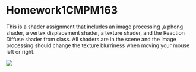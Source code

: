 # Homework1CMPM163

This is a shader assignment that includes an image processing ,a phong shader, a vertex displacement shader, a texture shader, and the Reaction Diffuse shader from class. All shaders are in the scene and the image processing should change the texture blurriness when moving your mouse left or right.

![](Images/Screenshot%20(2))
